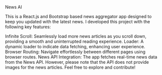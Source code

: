 News AI

This is a React.js and Bootstrap based news aggregator app designed to keep you updated with the latest news. I developed this project with the following key features:

Infinite Scroll: Seamlessly load more news articles as you scroll down, providing a smooth and uninterrupted reading experience.
Loader: A dynamic loader to indicate data fetching, enhancing user experience.
Browser Routing: Navigate effortlessly between different pages using browser routes.
News API Integration: The app fetches real-time news data from the News API. However, please note that the API does not provide images for the news articles.
Feel free to explore and contribute!

